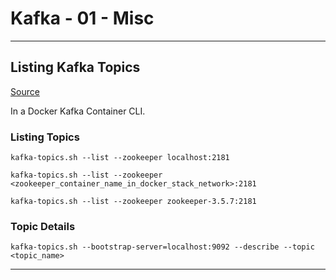 # Kafka - 01 - Misc

***

## Listing Kafka Topics

[Source](https://www.baeldung.com/ops/kafka-list-topics)

In a Docker Kafka Container CLI.

### Listing Topics

```console
kafka-topics.sh --list --zookeeper localhost:2181

kafka-topics.sh --list --zookeeper <zookeeper_container_name_in_docker_stack_network>:2181

kafka-topics.sh --list --zookeeper zookeeper-3.5.7:2181
```

### Topic Details

```console
kafka-topics.sh --bootstrap-server=localhost:9092 --describe --topic <topic_name>
```

***
